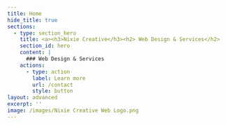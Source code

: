 ```yaml
---
title: Home
hide_title: true
sections:
  - type: section_hero
    title: <a><h3>Nixie Creative</h3><h2> Web Design & Services</h2>
    section_id: hero
    content: |
      ### Web Design & Services 
    actions:
      - type: action
        label: Learn more
        url: /contact
        style: button
layout: advanced
excerpt: ''
image: /images/Nixie Creative Web Logo.png
---
```


